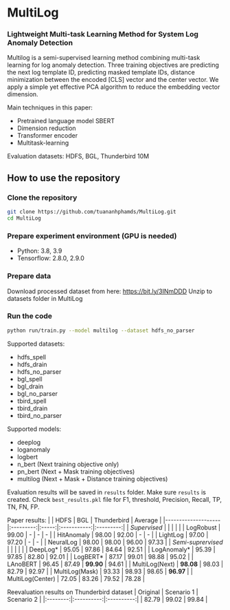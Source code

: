 # MultiLog
### Lightweight Multi-task Learning Method for System Log Anomaly Detection

Multilog is a semi-supervised learning method combining multi-task learning for log anomaly detection. Three training objectives are predicting the next log template ID, predicting masked template IDs, distance minimization between the encoded [CLS] vector and the center vector. We apply a simple yet effective PCA algorithm to reduce the embedding vector dimension. 

Main techniques in this paper:
- Pretrained language model SBERT
- Dimension reduction
- Transformer encoder
- Multitask-learning

Evaluation datasets: HDFS, BGL, Thunderbird 10M

## How to use the repository
### Clone the repository
```bash
git clone https://github.com/tuananhphamds/MultiLog.git
cd MultiLog
```

### Prepare experiment environment (GPU is needed)
- Python: 3.8, 3.9
- Tensorflow: 2.8.0, 2.9.0

### Prepare data
Download processed dataset from here: https://bit.ly/3INmDDD
Unzip to datasets folder in MultiLog

### Run the code
```bash
python run/train.py --model multilog --dataset hdfs_no_parser
```
Supported datasets: 
- hdfs_spell
- hdfs_drain
- hdfs_no_parser
- bgl_spell
- bgl_drain
- bgl_no_parser
- tbird_spell
- tbird_drain
- tbird_no_parser

Supported models:
- deeplog
- loganomaly
- logbert
- n_bert (Next training objective only)
- pn_bert (Next + Mask training objectives)
- multilog (Next + Mask + Distance training objectives)

Evaluation results will be saved in `results` folder. Make sure `results` is created.
Check `best_results.pkl` file for F1, threshold, Precision, Recall, TP, TN, FN, FP.

Paper results:
|                    |    HDFS   |  BGL  | Thunderbird |  Average  |
|--------------------|:---------:|:-----:|:-----------:|:---------:|
| _Supervised_       |           |       |             |           |
| LogRobust          |   99.00   |   -   |      -      |     -     |
| HitAnomaly         |   98.00   | 92.00 |      -      |     -     |
| LightLog           |   97.00   | 97.20 |      -      |     -     |
| NeuralLog          |   98.00   | 98.00 |    96.00    |   97.33   |
| _Semi-suprervised_ |           |       |             |           |
| DeepLog*           |   95.05   | 97.86 |    84.64    |   92.51   |
| LogAnomaly*        |   95.39   | 97.85 |    82.80    |   92.01   |
| LogBERT*           |   87.17   | 99.01 |    98.88    |   95.02   |
| LAnoBERT           |   96.45   | 87.49 |  **99.90**  |   94.61   |
| MultiLog(Next)     | **98.08** | 98.03 |    82.79    |   92.97   |
| MultiLog(Mask)     |   93.33   | 98.93 |    98.65    | **96.97** |
| MultiLog(Center)   |   72.05   | 83.26 |    79.52    |   78.28   |


Reevaluation results on Thunderbird dataset
| Original | Scenario 1 | Scenario 2 |
|:--------:|:----------:|:----------:|
|   82.79  |    99.02   |    99.84   |
